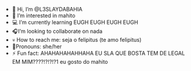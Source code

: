 - 🍻 Hi, I’m @L3SLAYDABAHIA
- 🦇 I’m interested in mahito
- 💻 I’m currently learning EUGH EUGH EUGH EUGH
- 🎧I’m looking to collaborate on nada
- 💀 How to reach me: seja o felipitus (te amo felipitus)
- 🧛Pronouns: she/her
- ⚡ Fun fact: AHAHAHAHAHHAHA EU SLA QUE BOSTA TEM DE LEGAL EM MIM????!?!?!?1 eu gosto do mahito
  

<!---
L3SLAYDABAHIA/L3SLAYDABAHIA is a ✨ special ✨ repository because its `README.md` (this file) appears on your GitHub profile.
You can click the Preview link to take a look at your changes.
--->
